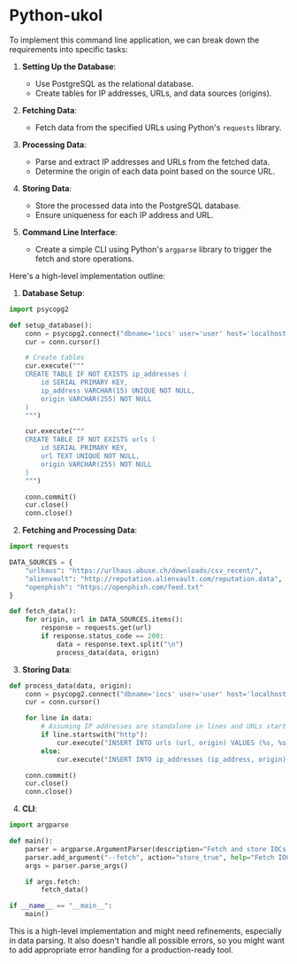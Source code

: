 # Python-ukol

To implement this command line application, we can break down the requirements into specific tasks:

1. **Setting Up the Database**:
   - Use PostgreSQL as the relational database.
   - Create tables for IP addresses, URLs, and data sources (origins).

2. **Fetching Data**:
   - Fetch data from the specified URLs using Python's `requests` library.

3. **Processing Data**:
   - Parse and extract IP addresses and URLs from the fetched data.
   - Determine the origin of each data point based on the source URL.

4. **Storing Data**:
   - Store the processed data into the PostgreSQL database.
   - Ensure uniqueness for each IP address and URL.

5. **Command Line Interface**:
   - Create a simple CLI using Python's `argparse` library to trigger the fetch and store operations.

Here's a high-level implementation outline:

1. **Database Setup**:

```python
import psycopg2

def setup_database():
    conn = psycopg2.connect("dbname='iocs' user='user' host='localhost' password='password'")
    cur = conn.cursor()

    # Create tables
    cur.execute("""
    CREATE TABLE IF NOT EXISTS ip_addresses (
        id SERIAL PRIMARY KEY,
        ip_address VARCHAR(15) UNIQUE NOT NULL,
        origin VARCHAR(255) NOT NULL
    )
    """)

    cur.execute("""
    CREATE TABLE IF NOT EXISTS urls (
        id SERIAL PRIMARY KEY,
        url TEXT UNIQUE NOT NULL,
        origin VARCHAR(255) NOT NULL
    )
    """)

    conn.commit()
    cur.close()
    conn.close()
```

2. **Fetching and Processing Data**:

```python
import requests

DATA_SOURCES = {
    "urlhaus": "https://urlhaus.abuse.ch/downloads/csv_recent/",
    "alienvault": "http://reputation.alienvault.com/reputation.data",
    "openphish": "https://openphish.com/feed.txt"
}

def fetch_data():
    for origin, url in DATA_SOURCES.items():
        response = requests.get(url)
        if response.status_code == 200:
            data = response.text.split("\n")
            process_data(data, origin)
```

3. **Storing Data**:

```python
def process_data(data, origin):
    conn = psycopg2.connect("dbname='iocs' user='user' host='localhost' password='password'")
    cur = conn.cursor()

    for line in data:
        # Assuming IP addresses are standalone in lines and URLs start with "http"
        if line.startswith("http"):
            cur.execute("INSERT INTO urls (url, origin) VALUES (%s, %s) ON CONFLICT (url) DO NOTHING", (line, origin))
        else:
            cur.execute("INSERT INTO ip_addresses (ip_address, origin) VALUES (%s, %s) ON CONFLICT (ip_address) DO NOTHING", (line, origin))

    conn.commit()
    cur.close()
    conn.close()
```

4. **CLI**:

```python
import argparse

def main():
    parser = argparse.ArgumentParser(description="Fetch and store IOCs from various data sources.")
    parser.add_argument("--fetch", action="store_true", help="Fetch IOCs and store in the database.")
    args = parser.parse_args()

    if args.fetch:
        fetch_data()

if __name__ == "__main__":
    main()
```

This is a high-level implementation and might need refinements, especially in data parsing. It also doesn't handle all possible errors, so you might want to add appropriate error handling for a production-ready tool.
